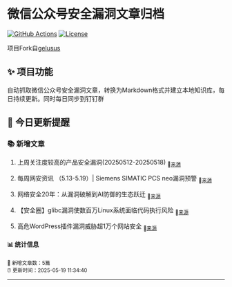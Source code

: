# 微信公众号安全漏洞文章归档

[![GitHub Actions](https://github.com/gelusus/wxvl/actions/workflows/update_today.yml/badge.svg)](https://github.com/gelusus/wxvl/actions)
[![License](https://img.shields.io/badge/license-MIT-blue.svg)](LICENSE)

项目Fork自[gelusus](https://github.com/gelusus/wxvl)

## ✨ 项目功能

自动抓取微信公众号安全漏洞文章，转换为Markdown格式并建立本地知识库，每日持续更新。同时每日同步到钉钉群



## 📢 今日更新提醒

### 📚 新增文章

1. 上周关注度较高的产品安全漏洞(20250512-20250518) <sub>🔗[来源](https://mp.weixin.qq.com/s?__biz=MzU3ODM2NTg2Mg==&mid=2247495987&idx=2&sn=e622c43d6da910f8fc0ddd92ba8042f8)</sub> 

2. 每周网安资讯 （5.13-5.19）| Siemens SIMATIC PCS neo漏洞预警 <sub>🔗[来源](https://mp.weixin.qq.com/s?__biz=MzI2MzU0NTk3OA==&mid=2247506362&idx=1&sn=a448e7af31b543bfe00e841f0a1c708d)</sub> 

3. 网络安全20年：从漏洞破解到AI防御的生态跃迁 <sub>🔗[来源](https://mp.weixin.qq.com/s?__biz=MzUyMDQ4OTkyMg==&mid=2247548030&idx=1&sn=881b572138f84344fc12533b1b8678a4)</sub> 

4. 【安全圈】glibc漏洞使数百万Linux系统面临代码执行风险 <sub>🔗[来源](https://mp.weixin.qq.com/s?__biz=MzIzMzE4NDU1OQ==&mid=2652069708&idx=4&sn=21c7295802162aa16f8b54670e5a4c13)</sub> 

5. 高危WordPress插件漏洞威胁超1万个网站安全 <sub>🔗[来源](https://mp.weixin.qq.com/s?__biz=MjM5NTc2MDYxMw==&mid=2458594242&idx=2&sn=a1d093e798d1c33be4ce0d793de7964b)</sub> 

#### 📊 统计信息

<sub>📝 新增文章数：5篇</sub>  
<sub>⏰ 更新时间：2025-05-19 11:34:40</sub>

---
